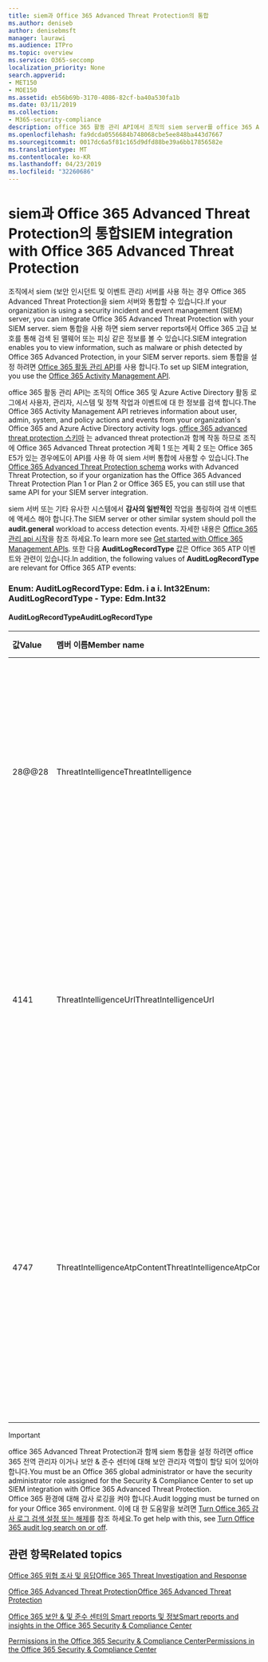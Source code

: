 ```yaml
---
title: siem과 Office 365 Advanced Threat Protection의 통합
ms.author: deniseb
author: denisebmsft
manager: laurawi
ms.audience: ITPro
ms.topic: overview
ms.service: O365-seccomp
localization_priority: None
search.appverid:
- MET150
- MOE150
ms.assetid: eb56b69b-3170-4086-82cf-ba40a530fa1b
ms.date: 03/11/2019
ms.collection:
- M365-security-compliance
description: office 365 활동 관리 API에서 조직의 siem server를 office 365 Advanced Threat Protection 및 관련 위협 이벤트와 통합 합니다.
ms.openlocfilehash: fa9dcda0556684b748068cbe5ee848ba443d7667
ms.sourcegitcommit: 0017dc6a5f81c165d9dfd88be39a6bb17856582e
ms.translationtype: MT
ms.contentlocale: ko-KR
ms.lasthandoff: 04/23/2019
ms.locfileid: "32260686"
---
```

# <a name="siem-integration-with-office-365-advanced-threat-protection"></a><span data-ttu-id="d06b3-103">siem과 Office 365 Advanced Threat Protection의 통합</span><span class="sxs-lookup"><span data-stu-id="d06b3-103">SIEM integration with Office 365 Advanced Threat Protection</span></span>

<span data-ttu-id="d06b3-104">조직에서 siem (보안 인시던트 및 이벤트 관리) 서버를 사용 하는 경우 Office 365 Advanced Threat Protection을 siem 서버와 통합할 수 있습니다.</span><span class="sxs-lookup"><span data-stu-id="d06b3-104">If your organization is using a security incident and event management (SIEM) server, you can integrate Office 365 Advanced Threat Protection with your SIEM server.</span></span> <span data-ttu-id="d06b3-105">siem 통합을 사용 하면 siem server reports에서 Office 365 고급 보호를 통해 검색 된 맬웨어 또는 피싱 같은 정보를 볼 수 있습니다.</span><span class="sxs-lookup"><span data-stu-id="d06b3-105">SIEM integration enables you to view information, such as malware or phish detected by Office 365 Advanced Protection, in your SIEM server reports.</span></span> <span data-ttu-id="d06b3-106">siem 통합을 설정 하려면 [Office 365 활동 관리 API](https://docs.microsoft.com/office/office-365-management-api/office-365-management-activity-api-reference)를 사용 합니다.</span><span class="sxs-lookup"><span data-stu-id="d06b3-106">To set up SIEM integration, you use the [Office 365 Activity Management API](https://docs.microsoft.com/office/office-365-management-api/office-365-management-activity-api-reference).</span></span> 

<span data-ttu-id="d06b3-107">office 365 활동 관리 API는 조직의 Office 365 및 Azure Active Directory 활동 로그에서 사용자, 관리자, 시스템 및 정책 작업과 이벤트에 대 한 정보를 검색 합니다.</span><span class="sxs-lookup"><span data-stu-id="d06b3-107">The Office 365 Activity Management API retrieves information about user, admin, system, and policy actions and events from your organization's Office 365 and Azure Active Directory activity logs.</span></span> <span data-ttu-id="d06b3-108">[office 365 advanced threat protection 스키마](https://docs.microsoft.com/office/office-365-management-api/office-365-management-activity-api-schema#office-365-advanced-threat-protection-and-threat-intelligence-schema) 는 advanced threat protection과 함께 작동 하므로 조직에 Office 365 Advanced Threat protection 계획 1 또는 계획 2 또는 Office 365 E5가 있는 경우에도이 API를 사용 하 여 siem 서버 통합에 사용할 수 있습니다.</span><span class="sxs-lookup"><span data-stu-id="d06b3-108">The [Office 365 Advanced Threat Protection schema](https://docs.microsoft.com/office/office-365-management-api/office-365-management-activity-api-schema#office-365-advanced-threat-protection-and-threat-intelligence-schema) works with Advanced Threat Protection, so if your organization has the Office 365 Advanced Threat Protection Plan 1 or Plan 2 or Office 365 E5, you can still use that same API for your SIEM server integration.</span></span> 

<span data-ttu-id="d06b3-109">siem 서버 또는 기타 유사한 시스템에서 **감사의 일반적인** 작업을 폴링하여 검색 이벤트에 액세스 해야 합니다.</span><span class="sxs-lookup"><span data-stu-id="d06b3-109">The SIEM server or other similar system should poll the **audit.general** workload to access detection events.</span></span> <span data-ttu-id="d06b3-110">자세한 내용은 [Office 365 관리 api 시작](https://docs.microsoft.com/office/office-365-management-api/get-started-with-office-365-management-apis)을 참조 하세요.</span><span class="sxs-lookup"><span data-stu-id="d06b3-110">To learn more see [Get started with Office 365 Management APIs](https://docs.microsoft.com/office/office-365-management-api/get-started-with-office-365-management-apis).</span></span> <span data-ttu-id="d06b3-111">또한 다음 **AuditLogRecordType** 값은 Office 365 ATP 이벤트와 관련이 있습니다.</span><span class="sxs-lookup"><span data-stu-id="d06b3-111">In addition, the following values of **AuditLogRecordType** are relevant for Office 365 ATP events:</span></span>

### <a name="enum-auditlogrecordtype---type-edmint32"></a><span data-ttu-id="d06b3-112">Enum: AuditLogRecordType: Edm. i a i. Int32</span><span class="sxs-lookup"><span data-stu-id="d06b3-112">Enum: AuditLogRecordType - Type: Edm.Int32</span></span>

#### <a name="auditlogrecordtype"></a><span data-ttu-id="d06b3-113">AuditLogRecordType</span><span class="sxs-lookup"><span data-stu-id="d06b3-113">AuditLogRecordType</span></span>

|<span data-ttu-id="d06b3-114">값</span><span class="sxs-lookup"><span data-stu-id="d06b3-114">Value</span></span>|<span data-ttu-id="d06b3-115">멤버 이름</span><span class="sxs-lookup"><span data-stu-id="d06b3-115">Member name</span></span>|<span data-ttu-id="d06b3-116">설명</span><span class="sxs-lookup"><span data-stu-id="d06b3-116">Description</span></span>|
|:-----|:-----|:-----|
|<span data-ttu-id="d06b3-117">28@@</span><span class="sxs-lookup"><span data-stu-id="d06b3-117">28</span></span>|<span data-ttu-id="d06b3-118">ThreatIntelligence</span><span class="sxs-lookup"><span data-stu-id="d06b3-118">ThreatIntelligence</span></span>|<span data-ttu-id="d06b3-119">Exchange Online Protection 및 Office 365 Advanced Threat protection의 피싱 및 맬웨어 이벤트</span><span class="sxs-lookup"><span data-stu-id="d06b3-119">Phishing and malware events from Exchange Online Protection and Office 365 Advanced Threat Protection.</span></span>|
|<span data-ttu-id="d06b3-120">41</span><span class="sxs-lookup"><span data-stu-id="d06b3-120">41</span></span>|<span data-ttu-id="d06b3-121">ThreatIntelligenceUrl</span><span class="sxs-lookup"><span data-stu-id="d06b3-121">ThreatIntelligenceUrl</span></span>|<span data-ttu-id="d06b3-122">ATP Safe 링크는 Office 365 Advanced Threat Protection에서 차단 및 차단 이벤트 차단을 방지 하 고 무시 합니다.</span><span class="sxs-lookup"><span data-stu-id="d06b3-122">ATP Safe Links time-of-block and block override events from Office 365 Advanced Threat Protection.</span></span>|
|<span data-ttu-id="d06b3-123">47</span><span class="sxs-lookup"><span data-stu-id="d06b3-123">47</span></span>|<span data-ttu-id="d06b3-124">ThreatIntelligenceAtpContent</span><span class="sxs-lookup"><span data-stu-id="d06b3-124">ThreatIntelligenceAtpContent</span></span>|<span data-ttu-id="d06b3-125">SharePoint Online, 비즈니스용 OneDrive 및 Office 365 Advanced Threat Protection의 파일에 대 한 피싱 및 맬웨어 이벤트입니다.</span><span class="sxs-lookup"><span data-stu-id="d06b3-125">Phishing and malware events for files in SharePoint Online, OneDrive for Business, and Microsoft Teams from Office 365 Advanced Threat Protection.</span></span>|

> [!IMPORTANT]
> <span data-ttu-id="d06b3-126">office 365 Advanced Threat Protection과 함께 siem 통합을 설정 하려면 office 365 전역 관리자 이거나 보안 & 준수 센터에 대해 보안 관리자 역할이 할당 되어 있어야 합니다.</span><span class="sxs-lookup"><span data-stu-id="d06b3-126">You must be an Office 365 global administrator or have the security administrator role assigned for the Security & Compliance Center to set up SIEM integration with Office 365 Advanced Threat Protection.</span></span><br/><span data-ttu-id="d06b3-127">Office 365 환경에 대해 감사 로깅을 켜야 합니다.</span><span class="sxs-lookup"><span data-stu-id="d06b3-127">Audit logging must be turned on for your Office 365 environment.</span></span> <span data-ttu-id="d06b3-128">이에 대 한 도움말을 보려면 [Turn Office 365 감사 로그 검색 설정 또는 해제](turn-audit-log-search-on-or-off.md)를 참조 하세요.</span><span class="sxs-lookup"><span data-stu-id="d06b3-128">To get help with this, see [Turn Office 365 audit log search on or off](turn-audit-log-search-on-or-off.md).</span></span>

## <a name="related-topics"></a><span data-ttu-id="d06b3-129">관련 항목</span><span class="sxs-lookup"><span data-stu-id="d06b3-129">Related topics</span></span>

[<span data-ttu-id="d06b3-130">Office 365 위협 조사 및 응답</span><span class="sxs-lookup"><span data-stu-id="d06b3-130">Office 365 Threat Investigation and Response</span></span>](office-365-ti.md)

[<span data-ttu-id="d06b3-131">Office 365 Advanced Threat Protection</span><span class="sxs-lookup"><span data-stu-id="d06b3-131">Office 365 Advanced Threat Protection</span></span>](office-365-atp.md)

[<span data-ttu-id="d06b3-132">Office 365 보안 &amp; 및 준수 센터의 Smart reports 및 정보</span><span class="sxs-lookup"><span data-stu-id="d06b3-132">Smart reports and insights in the Office 365 Security &amp; Compliance Center</span></span>](reports-and-insights-in-security-and-compliance.md)
  
[<span data-ttu-id="d06b3-133">Permissions in the Office 365 Security &amp; Compliance Center</span><span class="sxs-lookup"><span data-stu-id="d06b3-133">Permissions in the Office 365 Security &amp; Compliance Center</span></span>](permissions-in-the-security-and-compliance-center.md)
  
